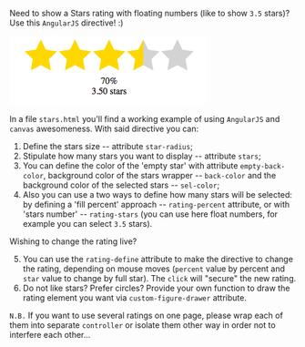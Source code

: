 Need to show a Stars rating with floating numbers (like to show `3.5` stars)?
Use this `AngularJS` directive! :)

![Screenshot](./screenshot.png?raw=true)

In a file `stars.html` you'll find a working example of using `AngularJS` and `canvas` awesomeness. With said directive you can:

1. Define the stars size -- attribute `star-radius`;
2. Stipulate how many stars you want to display -- attribute `stars`;
3. You can define the color of the 'empty star' with attribute `empty-back-color`, background color of the stars wrapper -- `back-color` and the background color of the selected stars -- `sel-color`;
4. Also you can use a two ways to define how many stars will be selected: by defining a 'fill percent' approach -- `rating-percent` attribute, or with 'stars number' -- `rating-stars` (you can use here float numbers, for example you can select `3.5` stars).

Wishing to change the rating live?

5. You can use the `rating-define` attribute to make the directive to change the rating, depending on mouse moves (`percent` value by percent and `star` value to change by full star). The `click` will "secure" the new rating.
6. Do not like stars? Prefer circles? Provide your own function to draw the rating element you want via `custom-figure-drawer` attribute.

`N.B.` If you want to use several ratings on one page, please wrap each of them into separate `controller` or isolate them other way in order not to interfere each other...


